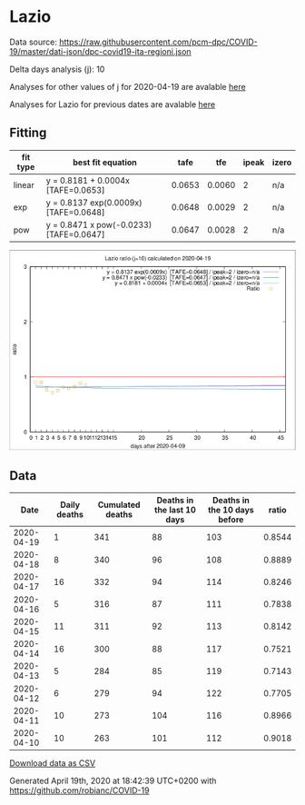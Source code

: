 # Lazio

Data source: https://raw.githubusercontent.com/pcm-dpc/COVID-19/master/dati-json/dpc-covid19-ita-regioni.json

Delta days analysis (j): 10

Analyses for other values of j for 2020-04-19 are avalable [here](../2020-04-19/README.md)

Analyses for Lazio for previous dates are avalable [here](../README.md)

## Fitting 
|fit type|best fit equation|tafe|tfe|ipeak|izero|
|-------|-----|--------|------|---|---|
|linear|y = 0.8181 + 0.0004x  [TAFE=0.0653]|0.0653|0.0060|2|n/a|
|exp|y = 0.8137 exp(0.0009x)  [TAFE=0.0648]|0.0648|0.0029|2|n/a|
|pow|y = 0.8471 x pow(-0.0233)  [TAFE=0.0647]|0.0647|0.0028|2|n/a|

![Plot](COVID-19_lazio_j10_2020-04-19.png)

## Data
|Date|Daily deaths|Cumulated deaths|Deaths in the last 10 days|Deaths in the 10 days before|ratio|
|----|----------|-----------|-------|--------------------|-----|
|2020-04-19|1|341|88|103|0.8544|
|2020-04-18|8|340|96|108|0.8889|
|2020-04-17|16|332|94|114|0.8246|
|2020-04-16|5|316|87|111|0.7838|
|2020-04-15|11|311|92|113|0.8142|
|2020-04-14|16|300|88|117|0.7521|
|2020-04-13|5|284|85|119|0.7143|
|2020-04-12|6|279|94|122|0.7705|
|2020-04-11|10|273|104|116|0.8966|
|2020-04-10|10|263|101|112|0.9018|

[Download data as CSV](COVID-19_lazio_j10_2020-04-19.csv)

Generated April 19th, 2020 at 18:42:39 UTC+0200 with https://github.com/robianc/COVID-19
